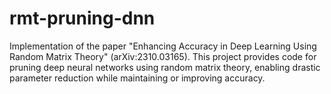 # rmt-pruning-dnn
Implementation of the paper "Enhancing Accuracy in Deep Learning Using Random Matrix Theory" (arXiv:2310.03165). This project provides code for pruning deep neural networks using random matrix theory, enabling drastic parameter reduction while maintaining or improving accuracy.
